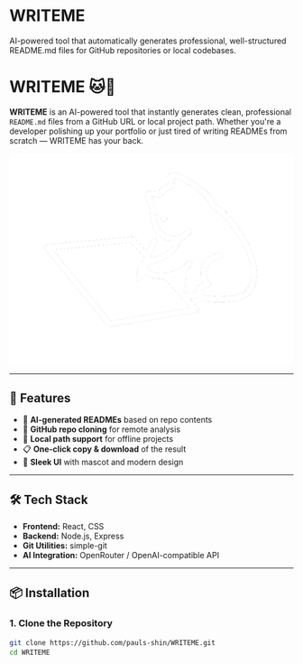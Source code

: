 # WRITEME
AI-powered tool that automatically generates professional, well-structured README.md files for GitHub repositories or local codebases.
# WRITEME 🐱📄

**WRITEME** is an AI-powered tool that instantly generates clean, professional `README.md` files from a GitHub URL or local project path. Whether you're a developer polishing up your portfolio or just tired of writing READMEs from scratch — WRITEME has your back.

![WRITEME Mascot](./src/assets/WRITEMECat.png)

---

## 🚀 Features

- 🧠 **AI-generated READMEs** based on repo contents
- 🔗 **GitHub repo cloning** for remote analysis
- 📁 **Local path support** for offline projects
- 📋 **One-click copy & download** of the result
- 🎨 **Sleek UI** with mascot and modern design

---

## 🛠 Tech Stack

- **Frontend:** React, CSS
- **Backend:** Node.js, Express
- **Git Utilities:** simple-git
- **AI Integration:** OpenRouter / OpenAI-compatible API

---

## 📦 Installation

### 1. Clone the Repository

```bash
git clone https://github.com/pauls-shin/WRITEME.git
cd WRITEME
